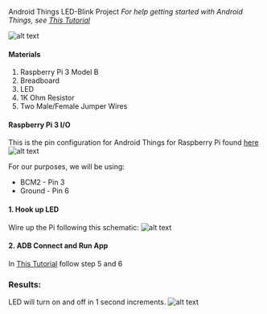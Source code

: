 Android Things LED-Blink Project
_For help getting started with Android Things, see [This Tutorial](https://github.com/agarner101/HelloThings)_

![alt text](https://i.imgur.com/HeKiMyB.jpg)

#### Materials
1. Raspberry Pi 3 Model B
2. Breadboard
3. LED
4. 1K Ohm Resistor
5. Two Male/Female Jumper Wires

#### Raspberry Pi 3 I/O
This is the pin configuration for Android Things for Raspberry Pi found [here](https://developer.android.com/things/hardware/raspberrypi-io)
![alt text](https://i.imgur.com/tgKhOJX.png)

For our purposes, we will be using:
- BCM2 - Pin 3
- Ground - Pin 6

#### 1. Hook up LED
Wire up the Pi following this schematic:
![alt text](https://i.imgur.com/2xIoNEz.png)

#### 2. ADB Connect and Run App
In [This Tutorial](https://github.com/agarner101/HelloThings/blob/master/README.md) follow step 5 and 6

### Results:
LED will turn on and off in 1 second increments.
![alt text](https://i.imgur.com/HeKiMyB.jpg)
